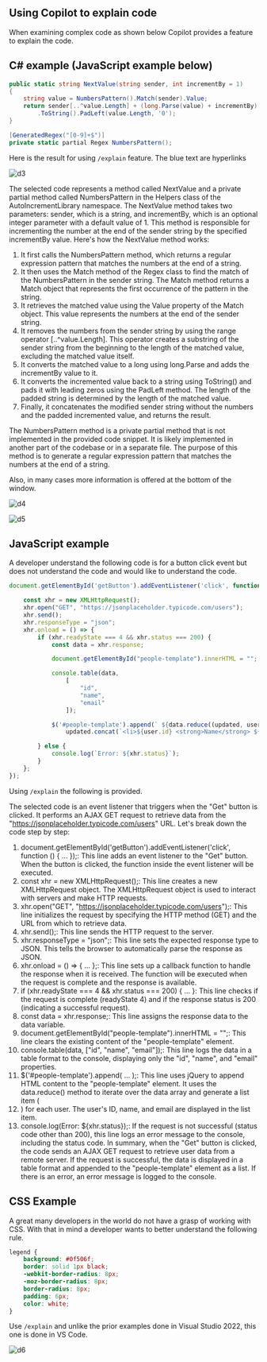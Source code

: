 ## Using Copilot to explain code

When examining complex code as shown below Copilot provides a feature to explain the code.

## C# example (JavaScript example below)

```csharp
public static string NextValue(string sender, int incrementBy = 1)
{
    string value = NumbersPattern().Match(sender).Value;
    return sender[..^value.Length] + (long.Parse(value) + incrementBy)
        .ToString().PadLeft(value.Length, '0');
}

[GeneratedRegex("[0-9]+$")]
private static partial Regex NumbersPattern();
```

Here is the result for using `/explain` feature. The blue text are hyperlinks

![d3](assets/D3.png)



The selected code represents a method called NextValue and a private partial method called NumbersPattern in the Helpers class of the AutoIncrementLibrary namespace.
The NextValue method takes two parameters: sender, which is a string, and incrementBy, which is an optional integer parameter with a default value of 1. This method is responsible for incrementing the number at the end of the sender string by the specified incrementBy value.
Here's how the NextValue method works:
1.	It first calls the NumbersPattern method, which returns a regular expression pattern that matches the numbers at the end of a string.
2.	It then uses the Match method of the Regex class to find the match of the NumbersPattern in the sender string. The Match method returns a Match object that represents the first occurrence of the pattern in the string.
3.	It retrieves the matched value using the Value property of the Match object. This value represents the numbers at the end of the sender string.
4.	It removes the numbers from the sender string by using the range operator [..^value.Length]. This operator creates a substring of the sender string from the beginning to the length of the matched value, excluding the matched value itself.
5.	It converts the matched value to a long using long.Parse and adds the incrementBy value to it.
6.	It converts the incremented value back to a string using ToString() and pads it with leading zeros using the PadLeft method. The length of the padded string is determined by the length of the matched value.
7.	Finally, it concatenates the modified sender string without the numbers and the padded incremented value, and returns the result.

The NumbersPattern method is a private partial method that is not implemented in the provided code snippet. It is likely implemented in another part of the codebase or in a separate file. The purpose of this method is to generate a regular expression pattern that matches the numbers at the end of a string.


Also, in many cases more information is offered at the bottom of the window.


![d4](assets/D4.png)

![d5](assets/d5.png)

## JavaScript example

A developer understand the following code is for a button click event but does not understand the code and would like to understand the code.


```javascript
document.getElementById('getButton').addEventListener('click', function () {

    const xhr = new XMLHttpRequest();
    xhr.open("GET", "https://jsonplaceholder.typicode.com/users");
    xhr.send();
    xhr.responseType = "json";
    xhr.onload = () => {
        if (xhr.readyState === 4 && xhr.status === 200) {
            const data = xhr.response;

            document.getElementById("people-template").innerHTML = "";

            console.table(data,
                [
                    "id",
                    "name",
                    "email"
                ]);

            $('#people-template').append(` ${data.reduce((updated, user) =>
                updated.concat(`<li>${user.id} <strong>Name</strong> ${user.name.padEnd(35, '.')} ${user.email}</li>`), '')}`);

        } else {
            console.log(`Error: ${xhr.status}`);
        }
    };
});
```

Using `/explain` the following is provided.

The selected code is an event listener that triggers when the "Get" button is clicked. It performs an AJAX GET request to retrieve data from the "https://jsonplaceholder.typicode.com/users" URL. Let's break down the code step by step:
1.	document.getElementById('getButton').addEventListener('click', function () { ... });: This line adds an event listener to the "Get" button. When the button is clicked, the function inside the event listener will be executed.
2.	const xhr = new XMLHttpRequest();: This line creates a new XMLHttpRequest object. The XMLHttpRequest object is used to interact with servers and make HTTP requests.
3.	xhr.open("GET", "https://jsonplaceholder.typicode.com/users");: This line initializes the request by specifying the HTTP method (GET) and the URL from which to retrieve data.
4.	xhr.send();: This line sends the HTTP request to the server.
5.	xhr.responseType = "json";: This line sets the expected response type to JSON. This tells the browser to automatically parse the response as JSON.
6.	xhr.onload = () => { ... };: This line sets up a callback function to handle the response when it is received. The function will be executed when the request is complete and the response is available.
7.	if (xhr.readyState === 4 && xhr.status === 200) { ... }: This line checks if the request is complete (readyState 4) and if the response status is 200 (indicating a successful request).
8.	const data = xhr.response;: This line assigns the response data to the data variable.
9.	document.getElementById("people-template").innerHTML = "";: This line clears the existing content of the "people-template" element.
10.	console.table(data, ["id", "name", "email"]);: This line logs the data in a table format to the console, displaying only the "id", "name", and "email" properties.
11.	$('#people-template').append( ... );: This line uses jQuery to append HTML content to the "people-template" element. It uses the data.reduce() method to iterate over the data array and generate a list item (<li>) for each user. The user's ID, name, and email are displayed in the list item.
12.	console.log(Error: ${xhr.status});: If the request is not successful (status code other than 200), this line logs an error message to the console, including the status code.
In summary, when the "Get" button is clicked, the code sends an AJAX GET request to retrieve user data from a remote server. If the request is successful, the data is displayed in a table format and appended to the "people-template" element as a list. If there is an error, an error message is logged to the console.


## CSS Example

A great many developers in the world do not have a grasp of working with CSS. With that in mind a developer wants to better understand the following rule.

```css
legend {
    background: #0f506f;
    border: solid 1px black;
    -webkit-border-radius: 8px;
    -moz-border-radius: 8px;
    border-radius: 8px;
    padding: 6px;
    color: white;
}
```

Use `/explain` and unlike the prior examples done in Visual Studio 2022, this one is done in VS Code.

![d6](assets/D6.png)